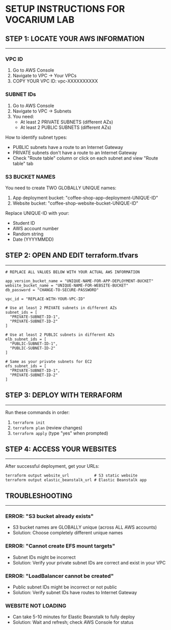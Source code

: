 # SETUP INSTRUCTIONS FOR VOCARIUM LAB

## STEP 1: LOCATE YOUR AWS INFORMATION
-----------------------------------

### VPC ID
1. Go to AWS Console
2. Navigate to VPC → Your VPCs
3. COPY YOUR VPC ID: vpc-XXXXXXXXXX

### SUBNET IDs
1. Go to AWS Console 
2. Navigate to VPC → Subnets
3. You need:
   - At least 2 PRIVATE SUBNETS (different AZs)
   - At least 2 PUBLIC SUBNETS (different AZs)

How to identify subnet types:
- PUBLIC subnets have a route to an Internet Gateway
- PRIVATE subnets don't have a route to an Internet Gateway
- Check "Route table" column or click on each subnet and view "Route table" tab

### S3 BUCKET NAMES
You need to create TWO GLOBALLY UNIQUE names:
1. App deployment bucket: "coffee-shop-app-deployment-UNIQUE-ID"
2. Website bucket: "coffee-shop-website-bucket-UNIQUE-ID"

Replace UNIQUE-ID with your:
- Student ID
- AWS account number
- Random string
- Date (YYYYMMDD)

## STEP 2: OPEN AND EDIT terraform.tfvars
---------------------------------------

```
# REPLACE ALL VALUES BELOW WITH YOUR ACTUAL AWS INFORMATION

app_version_bucket_name = "UNIQUE-NAME-FOR-APP-DEPLOYMENT-BUCKET"
website_bucket_name = "UNIQUE-NAME-FOR-WEBSITE-BUCKET"
db_password = "CHANGE-TO-SECURE-PASSWORD"

vpc_id = "REPLACE-WITH-YOUR-VPC-ID"

# Use at least 2 PRIVATE subnets in different AZs
subnet_ids = [
  "PRIVATE-SUBNET-ID-1",
  "PRIVATE-SUBNET-ID-2"
]

# Use at least 2 PUBLIC subnets in different AZs
elb_subnet_ids = [
  "PUBLIC-SUBNET-ID-1",
  "PUBLIC-SUBNET-ID-2"
]

# Same as your private subnets for EC2
efs_subnet_ids = [
  "PRIVATE-SUBNET-ID-1", 
  "PRIVATE-SUBNET-ID-2"
]
```

## STEP 3: DEPLOY WITH TERRAFORM
------------------------------

Run these commands in order:

1. `terraform init`
2. `terraform plan`   (review changes)
3. `terraform apply`  (type "yes" when prompted)

## STEP 4: ACCESS YOUR WEBSITES
----------------------------

After successful deployment, get your URLs:

```
terraform output website_url           # S3 static website
terraform output elastic_beanstalk_url # Elastic Beanstalk app
```

## TROUBLESHOOTING
---------------

### ERROR: "S3 bucket already exists"
- S3 bucket names are GLOBALLY unique (across ALL AWS accounts)
- Solution: Choose completely different unique names

### ERROR: "Cannot create EFS mount targets"
- Subnet IDs might be incorrect
- Solution: Verify your private subnet IDs are correct and exist in your VPC

### ERROR: "LoadBalancer cannot be created"
- Public subnet IDs might be incorrect or not public
- Solution: Verify subnet IDs have routes to Internet Gateway

### WEBSITE NOT LOADING
- Can take 5-10 minutes for Elastic Beanstalk to fully deploy
- Solution: Wait and refresh; check AWS Console for status